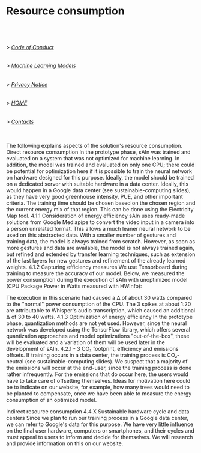 # Resource consumption
<pre>


</pre>
###### > [Code of Conduct](CODE_OF_CONDUCT.md)
###### > [Machine Learning Models](ML.md)
###### > [Privacy Notice](PRIVACY_NOTICE.md)
###### > [HOME](index.md)
###### > [Contacts](CONTACTS.md)

<pre>
</pre>

The following explains aspects of the solution's resource consumption.
Direct resource consumption 
In the prototype phase, sAIn was trained and evaluated on a system that was not optimized for machine learning. In addition, the model was trained and evaluated on only one CPU; there could be potential for optimization here if it is possible to train the neural network on hardware designed for this purpose. 
Ideally, the model should be trained on a dedicated server with suitable hardware in a data center. Ideally, this would happen in a Google data center (see sustainable-computing slides), as they have very good greenhouse intensity, PUE, and other important criteria. The training time should be chosen based on the chosen region and the current energy mix of that region. This can be done using the Electricity Map tool.
4.1.1 Consideration of energy efficiency
sAIn uses ready-made solutions from Google Mediapipe to convert the video input in a camera into a person unrelated format. This allows a much leaner neural network to be used on this abstracted data. 
With a smaller number of gestures and training data, the model is always trained from scratch. However, as soon as more gestures and data are available, the model is not always trained again, but refined and extended by transfer learning techniques, such as extension of the last layers for new gestures and refinement of the already learned weights.
4.1.2 Capturing efficiency measures 
We use Tensorboard during training to measure the accuracy of our model.
Below, we measured the power consumption during the execution of sAIn with unoptimized model (CPU Package Power in Watts measured with HWinfo):

The execution in this scenario had caused a Δ of about 30 watts compared to the "normal" power consumption of the CPU. The 3 spikes at about 1:20 are attributable to Whisper's audio transcription, which caused an additional Δ of 30 to 40 watts.
4.1.3 Optimization of energy efficiency 
In the prototype phase, quantization methods are not yet used. However, since the neural network was developed using the TensorFlow library, which offers several quantization approaches and model optimizations "out-of-the-box", these will be evaluated and a variation of them will be used later in the development of sAIn. 
4.2.1 - 3 CO₂ footprint, efficiency and emissions offsets.
If training occurs in a data center, the training process is CO₂-neutral (see sustainable-computing slides).
We suspect that a majority of the emissions will occur at the end-user, since the training process is done rather infrequently. For the emissions that do occur here, the users would have to take care of offsetting themselves. Ideas for motivation here could be to indicate on our website, for example, how many trees would need to be planted to compensate, once we have been able to measure the energy consumption of an optimized model.

Indirect resource consumption 
4.4.X Sustainable hardware cycle and data centers
Since we plan to run our training process in a Google data center, we can refer to Google's data for this purpose. 
We have very little influence on the final user hardware, computers or smartphones, and their cycles and must appeal to users to inform and decide for themselves. We will research and provide information on this on our website.
